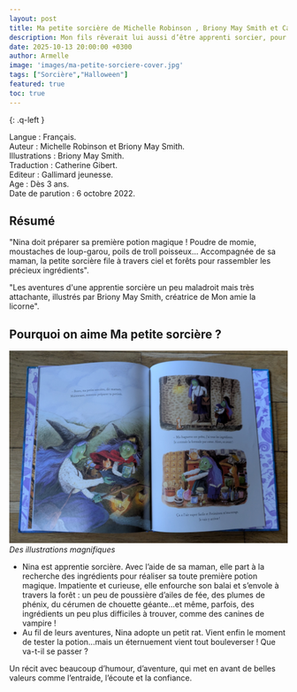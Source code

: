 ```yaml
---
layout: post
title: Ma petite sorcière de Michelle Robinson , Briony May Smith et Catherine Gibert.
description: Mon fils rêverait lui aussi d’être apprenti sorcier, pour préparer de supers potions et partir voler sur son balai.
date: 2025-10-13 20:00:00 +0300
author: Armelle
image: 'images/ma-petite-sorciere-cover.jpg'
tags: ["Sorcière","Halloween"]
featured: true
toc: true
---
```


{: .q-left }

Langue : Français.  
Auteur : Michelle Robinson et Briony May Smith.   
Illustrations : Briony May Smith.   
Traduction : Catherine Gibert.                 
Editeur : Gallimard jeunesse.              
Age : Dès 3 ans.                             
Date de parution : 6 octobre 2022.         

## Résumé

"Nina doit préparer sa première potion magique ! Poudre de momie, moustaches de loup-garou, poils de troll poisseux... Accompagnée de sa maman, la petite sorcière file à travers ciel et forêts pour rassembler les précieux ingrédients".

"Les aventures d'une apprentie sorcière un peu maladroit mais très attachante, illustrés par Briony May Smith, créatrice de Mon amie la licorne".

## Pourquoi on aime Ma petite sorcière ?

![Des illustrations magnifiques](images/ma-petite-sorciere-int.jpg)
*Des illustrations magnifiques*
- Nina est apprentie sorcière. Avec l’aide de sa maman, elle part à la recherche des ingrédients pour réaliser sa toute première potion magique. Impatiente et curieuse, elle enfourche son balai et s’envole à travers la forêt : un peu de poussière d’ailes de fée, des plumes de phénix, du cérumen de chouette géante...et même, parfois, des ingrédients un peu plus difficiles à trouver, comme des canines de vampire ! 
- Au fil de leurs aventures, Nina adopte un petit rat. Vient enfin le moment de tester la potion...mais un éternuement vient tout bouleverser ! Que va-t-il se passer ?

Un récit avec beaucoup d’humour, d’aventure, qui met en avant de belles valeurs comme l’entraide, l’écoute et la confiance.